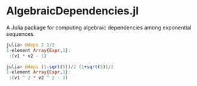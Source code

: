 # AlgebraicDependencies.jl

A Julia package for computing algebraic dependencies among exponential sequences.

```julia
julia> @deps 2 1/2
1-element Array{Expr,1}:
 :(v1 * v2 - 1)

julia> @deps (1-sqrt(5))/2 (1+sqrt(5))/2
1-element Array{Expr,1}:
 :(v1 ^ 2 * v2 ^ 2 - 1)
```

